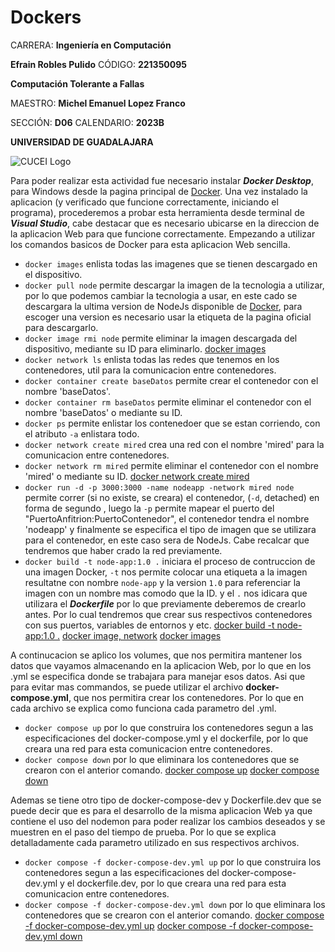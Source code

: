 # Dockers

CARRERA: **Ingeniería en Computación**

**Efrain Robles Pulido** CÓDIGO: **221350095**

**Computación Tolerante a Fallas**

MAESTRO: **Michel Emanuel Lopez Franco**

SECCIÓN: **D06**    CALENDARIO: **2023B**

**UNIVERSIDAD DE GUADALAJARA**

![CUCEI Logo](https://static.wixstatic.com/media/689543_e867e5de31ce49e7a2c28f84eb1bacf8~mv2.png/v1/fill/w_560,h_150,al_c,q_85,usm_0.66_1.00_0.01,enc_auto/logoudggris.png)

Para poder realizar esta actividad fue necesario instalar ***Docker Desktop***, para Windows desde la pagina principal de [Docker](https://docs.docker.com/desktop/install/windows-install/).
Una vez instalado la aplicacion (y verificado que funcione correctamente, iniciando el programa), procederemos a probar esta herramienta desde terminal de ***Visual Studio***, cabe destacar que es necesario ubicarse en la direccion de la aplicacion Web para que funcione correctamente.
Empezando a utilizar los comandos basicos de Docker para esta aplicacion Web sencilla.
- `docker images` enlista todas las imagenes que se tienen descargado en el dispositivo.
- `docker pull node` permite descargar la imagen de la tecnologia a utilizar, por lo que podemos cambiar la tecnologia a usar, en este cado se descargara la ultima version de NodeJs disponible de [Docker](https://hub.docker.com/_/node), para escoger una version es necesario usar la etiqueta de la pagina oficial para descargarlo.
- `docker image rmi node` permite eliminar la imagen descargada del dispositivo, mediante su ID para eliminarlo.
[docker images]()
- `docker network ls` enlista todas las redes que tenemos en los contenedores, util para la comunicacion entre contenedores.
- `docker container create baseDatos` permite crear el contenedor con el nombre 'baseDatos'.
- `docker container rm baseDatos` permite eliminar el contenedor con el nombre 'baseDatos' o mediante su ID.
- `docker ps` permite enlistar los contenedoer que se estan corriendo, con el atributo `-a` enlistara todo.
- `docker network create mired` crea una red con el nombre 'mired' para la comunicacion entre contenedores.
- `docker network rm mired` permite eliminar el contenedor con el nombre 'mired' o mediante su ID.
[docker network create mired]()
- `docker run -d -p 3000:3000 -name nodeapp -network mired node` permite correr (si no existe, se creara) el contenedor, (`-d`, detached) en forma de segundo , luego la `-p` permite mapear el puerto del "PuertoAnfitrion:PuertoContenedor", el contenedor tendra el nombre 'nodeapp' y finalmente se especifica el tipo de imagen que se utilizara para el contenedor, en este caso sera de NodeJs. Cabe recalcar que tendremos que haber crado la red previamente.
- `docker build -t node-app:1.0 .` iniciara el proceso de contruccion de una imagen Docker, `-t` nos permite colocar una etiqueta a la imagen resultatne con nombre `node-app` y la version `1.0` para referenciar la imagen con un nombre mas comodo que la ID. y el `.` nos idicara que utilizara el ***Dockerfile*** por lo que previamente deberemos de crearlo antes. Por lo cual tendremos que crear sus respectivos contenedores con sus puertos, variables de entornos y etc.
[docker build -t node-app:1.0 .]()
[docker image, network]()
[docker images]()

A continucacion se aplico los volumes, que nos permitira mantener los datos que vayamos almacenando en la aplicacion Web, por lo que en los .yml se especifica donde se trabajara para manejar esos datos.
Asi que para evitar mas commandos, se puede utilizar el archivo **docker-compose.yml**, que nos permitira crear los contenedores. Por lo que en cada archivo se explica como funciona cada parametro del .yml.
- `docker compose up` por lo que construira los contenedores segun a las especificaciones del docker-compose.yml y el dockerfile, por lo que creara una red para esta comunicacion entre contenedores.
- `docker compose down` por lo que eliminara los contenedores que se crearon con el anterior comando.
[docker compose up]()
[docker compose down]()

Ademas se tiene otro tipo de docker-compose-dev y Dockerfile.dev que se puede decir que es para el desarrollo de la misma aplicacion Web ya que contiene el uso del nodemon para poder realizar los cambios deseados y se muestren en el paso del tiempo de prueba. Por lo que se explica detalladamente cada parametro utilizado en sus respectivos archivos.
- `docker compose -f docker-compose-dev.yml up` por lo que construira los contenedores segun a las especificaciones del docker-compose-dev.yml y el dockerfile.dev, por lo que creara una red para esta comunicacion entre contenedores.
- `docker compose -f docker-compose-dev.yml down` por lo que eliminara los contenedores que se crearon con el anterior comando.
[docker compose -f docker-compose-dev.yml up]()
[docker compose -f docker-compose-dev.yml down]()